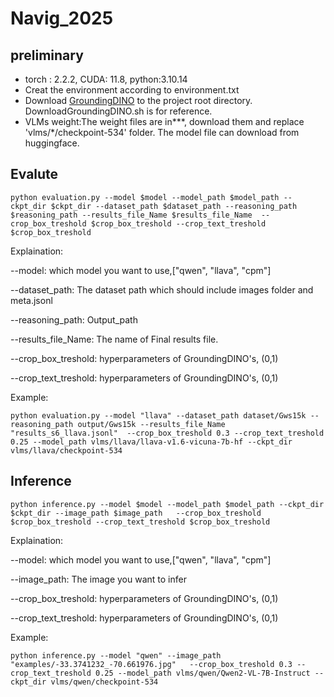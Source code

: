# Navig_2025

## preliminary
- torch : 2.2.2, CUDA: 11.8, python:3.10.14
- Creat the environment according to environment.txt
- Download [GroundingDINO](https://github.com/IDEA-Research/GroundingDINO) to the project root directory. DownloadGroundingDINO.sh is for reference.
- VLMs weight:The weight files are in***, download them and replace 'vlms/*/checkpoint-534' folder. The model file can download from huggingface.



## Evalute
```
python evaluation.py --model $model --model_path $model_path --ckpt_dir $ckpt_dir --dataset_path $dataset_path --reasoning_path $reasoning_path --results_file_Name $results_file_Name  --crop_box_treshold $crop_box_treshold --crop_text_treshold $crop_box_treshold
```

Explaination:

--model: which model you want to use,["qwen", "llava", "cpm"]

--dataset_path: The dataset path which should include images folder and meta.jsonl

--reasoning_path: Output_path

--results_file_Name: The name of Final results file.

--crop_box_treshold: hyperparameters of GroundingDINO's, (0,1)

--crop_text_treshold: hyperparameters of GroundingDINO's, (0,1)


Example:
```
python evaluation.py --model "llava" --dataset_path dataset/Gws15k --reasoning_path output/Gws15k --results_file_Name "results_s6_llava.jsonl"  --crop_box_treshold 0.3 --crop_text_treshold 0.25 --model_path vlms/llava/llava-v1.6-vicuna-7b-hf --ckpt_dir vlms/llava/checkpoint-534
```

## Inference

```
python inference.py --model $model --model_path $model_path --ckpt_dir $ckpt_dir --image_path $image_path   --crop_box_treshold $crop_box_treshold --crop_text_treshold $crop_box_treshold
```

Explaination:

--model: which model you want to use,["qwen", "llava", "cpm"]

--image_path: The image you want to infer

--crop_box_treshold: hyperparameters of GroundingDINO's, (0,1)

--crop_text_treshold: hyperparameters of GroundingDINO's, (0,1)


Example:
```
python inference.py --model "qwen" --image_path "examples/-33.3741232_-70.661976.jpg"   --crop_box_treshold 0.3 --crop_text_treshold 0.25 --model_path vlms/qwen/Qwen2-VL-7B-Instruct --ckpt_dir vlms/qwen/checkpoint-534
```
